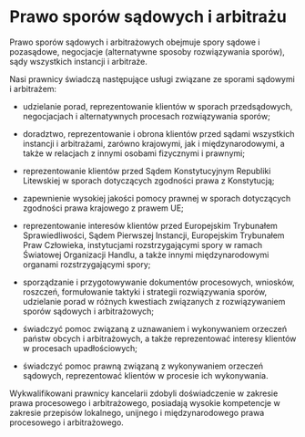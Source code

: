 # Prawo sporów sądowych i arbitrażu

Prawo sporów sądowych i arbitrażowych obejmuje spory sądowe i pozasądowe, negocjacje (alternatywne sposoby rozwiązywania sporów), sądy wszystkich instancji i arbitraże.

Nasi prawnicy świadczą następujące usługi związane ze sporami sądowymi i arbitrażem:

- udzielanie porad, reprezentowanie klientów w sporach przedsądowych, negocjacjach i alternatywnych procesach rozwiązywania sporów;

- doradztwo, reprezentowanie i obrona klientów przed sądami wszystkich instancji i arbitrażami, zarówno krajowymi, jak i międzynarodowymi, a także w relacjach z innymi osobami fizycznymi i prawnymi;

- reprezentowanie klientów przed Sądem Konstytucyjnym Republiki Litewskiej w sporach dotyczących zgodności prawa z Konstytucją;

- zapewnienie wysokiej jakości pomocy prawnej w sporach dotyczących zgodności prawa krajowego z prawem UE;

- reprezentowanie interesów klientów przed Europejskim Trybunałem Sprawiedliwości, Sądem Pierwszej Instancji, Europejskim Trybunałem Praw Człowieka, instytucjami rozstrzygającymi spory w ramach Światowej Organizacji Handlu, a także innymi międzynarodowymi organami rozstrzygającymi spory;

- sporządzanie i przygotowywanie dokumentów procesowych, wniosków, roszczeń, formułowanie taktyki i strategii rozwiązywania sporów, udzielanie porad w różnych kwestiach związanych z rozwiązywaniem sporów sądowych i arbitrażowych;

- świadczyć pomoc związaną z uznawaniem i wykonywaniem orzeczeń państw obcych i arbitrażowych, a także reprezentować interesy klientów w procesach upadłościowych;

- świadczyć pomoc prawną związaną z wykonywaniem orzeczeń sądowych, reprezentować klientów w procesie ich wykonywania.

Wykwalifikowani prawnicy kancelarii zdobyli doświadczenie w zakresie prawa procesowego i arbitrażowego, posiadają wysokie kompetencje w zakresie przepisów lokalnego, unijnego i międzynarodowego prawa procesowego i arbitrażowego.
